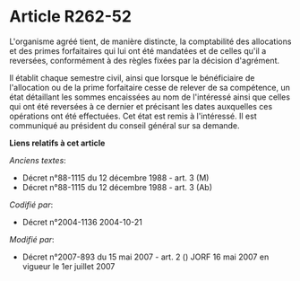 # Article R262-52

L'organisme agréé tient, de manière distincte, la comptabilité des allocations et des primes forfaitaires qui lui ont été
mandatées et de celles qu'il a reversées, conformément à des règles fixées par la décision d'agrément.

Il établit chaque semestre civil, ainsi que lorsque le bénéficiaire de l'allocation ou de la prime forfaitaire cesse de
relever de sa compétence, un état détaillant les sommes encaissées au nom de l'intéressé ainsi que celles qui ont été
reversées à ce dernier et précisant les dates auxquelles ces opérations ont été effectuées. Cet état est remis à l'intéressé.
Il est communiqué au président du conseil général sur sa demande.

**Liens relatifs à cet article**

_Anciens textes_:

  - Décret n°88-1115 du 12 décembre 1988 - art. 3 (M)
  - Décret n°88-1115 du 12 décembre 1988 - art. 3 (Ab)

_Codifié par_:

  - Décret n°2004-1136 2004-10-21

_Modifié par_:

  - Décret n°2007-893 du 15 mai 2007 - art. 2 () JORF 16 mai 2007 en vigueur le 1er juillet 2007
